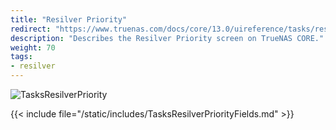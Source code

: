 ```yaml
---
title: "Resilver Priority"
redirect: "https://www.truenas.com/docs/core/13.0/uireference/tasks/resilverpriority/"
description: "Describes the Resilver Priority screen on TrueNAS CORE." 
weight: 70
tags:
- resilver
---
```


![TasksResilverPriority](/images/CORE/Tasks/TasksResilverPriority.png "Scheduling Resilver Priority Times")

{{< include file="/static/includes/TasksResilverPriorityFields.md" >}}
